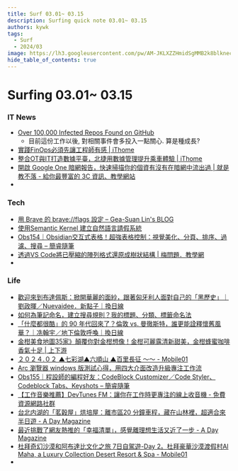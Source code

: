 ```yaml
---
title: Surf 03.01~ 03.15
description: Surfing quick note 03.01~ 03.15
authors: kywk
tags:
  - Surf
  - 2024/03
image: https://lh3.googleusercontent.com/pw/AM-JKLXZZHmidSgMMB2k8blkneclNRysPXLr__G7rZ4hPi2sN0jC67PHAbX1MyFj8hQX_MTZ6bwIMPwCyu2fu1bU0ZXSX09eu-OlSDb4U-9haUS_wgnVPLaCM6WQLsRbsnocF8X5Edmt35rDjytljbNEMsaf8A=w800-no?authuser=0
hide_table_of_contents: true
---
```


Surfing 03.01~ 03.15
==================

### IT News

- [Over 100,000 Infected Repos Found on GitHub](https://apiiro.com/blog/malicious-code-campaign-github-repo-confusion-attack/)
	- 目前這份工作以後, 對相關事件會多投入一點關心. 算是種成長?
- [實踐FinOps必須先讓工程師有感 | iThome](https://www.ithome.com.tw/voice/161529)
- [整合OT與IT打造數據平臺，北捷用數據管理提升乘車體驗 | iThome](https://www.ithome.com.tw/people/161528)
- [開啟 Google One 暗網報告，快速掃描你的個資有沒有在暗網中流出過 | 就是教不落 - 給你最豐富的 3C 資訊、教學網站](https://steachs.com/archives/65133)
- 

### Tech

- [用 Brave 的 brave://flags 設定 – Gea-Suan Lin's BLOG](https://blog.gslin.org/archives/2024/03/03/11684/%e7%94%a8-brave-%e7%9a%84-brave-flags-%e8%a8%ad%e5%ae%9a/)
- [使用Semantic Kernel 建立自然語言請假系統](https://studyhost.blogspot.com/2024/03/sk.html)
- [Obs154｜Obsidian交互式表格！超強表格控制：視覺美化、分頁、排序、過濾、搜尋 – 簡睿隨筆](https://jdev.tw/blog/8350/obsidian-enhanced-tables-plugin)
- [透過VS Code將已壓縮的陣列格式還原成樹狀結構 | 梅問題．教學網](https://www.minwt.com/webdesign-dev/24227.html)
- 

### Life

- [歡迎來到布達佩斯：掀開華麗的面紗，跟著匈牙利人面對自己的「黑歷史」｜劉政暉／Nuevaidee．新點子｜換日線](https://crossing.cw.com.tw/article/18673)
- [如何為筆記命名，建立搜尋規則？我的標題、分類、標籤命名法](https://www.playpcesor.com/2024/03/note-tag-name.html)
- [「什麼都很酷」的 90 年代回來了？倫敦 vs. 曼徹斯特，誰更能詮釋懷舊風華？｜冼翰宇／地下倫敦呼喚｜換日線](https://crossing.cw.com.tw/article/18674)
- [金柑美食地圖35家》顛覆你對金柑想像！金柑可麗露清新甜美，金柑蜂蜜咖啡香氣十足 | 上下游](https://www.newsmarket.com.tw/blog/200472/)
- [２０２４.０２ ▲七彩湖▲六順山 ▲百里長征 ～～ - Mobile01](https://www.mobile01.com/topicdetail.php?f=628&t=6928326)
- [Arc 瀏覽器 windows 版測試心得，用四大介面改造升級專注工作流](https://www.playpcesor.com/2024/03/arc-windows.html)
- [Obs155｜程設師的編程好友：CodeBlock Customizer／Code Styler、Codeblock Tabs、Keyshots – 簡睿隨筆](https://jdev.tw/blog/8364/obsidian-codeblock-customizer-ode-styler-codeblock-tabs-keyshots)
- [【工作音樂推薦】DevTunes FM：讓你在工作時更專注的線上收音機 - 免費資源網路社群](https://free.com.tw/devtunes-fm/)
- [台北内湖的「茗穀屋」烘培屋：離市區20 分鐘車程，藏在山林裡，超適合來半日遊 - A Day Magazine](https://www.adaymag.com/2024/03/11/neihu-mingguwu-bakery.html)
- [最近挑戰了網友熱推的「幸福清單」，感覺離理想生活又近了一步 - A Day Magazine](https://www.adaymag.com/2024/03/06/why-you-need-a-happy-list.html)
- [杜拜奇幻沙漠和阿布達比文化之旅 7日自駕遊-Day 2。杜拜豪華沙漠渡假村Al Maha, a Luxury Collection Desert Resort & Spa - Mobile01](https://www.mobile01.com/topicdetail.php?f=411&t=6925221)
- 

